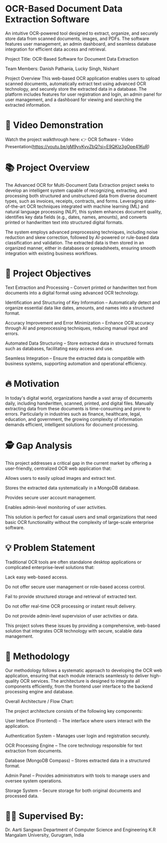 # OCR-Based Document Data Extraction Software
An intuitive OCR-powered tool designed to extract, organize, and securely store data from scanned documents, images, and PDFs. The software features user management, an admin dashboard, and seamless database integration for efficient data access and retrieval.

Project Title:
OCR-Based Software for Document Data Extraction

Team Members:
Danish Pathania, Lucky Singh, Nishant

Project Overview
This web-based OCR application enables users to upload scanned documents, automatically extract text using advanced OCR technology, and securely store the extracted data in a database. The platform includes features for user registration and login, an admin panel for user management, and a dashboard for viewing and searching the extracted information.

# 🎥 Video Demonstration
Watch the project walkthrough here:
👉 OCR Software - Video Presentation(https://youtu.be/gM9yvKyvZbQ?si=E9QKlz3gOpe41KuR)

# 📚 Project Overview
The Advanced OCR for Multi-Document Data Extraction project seeks to develop an intelligent system capable of recognizing, extracting, and processing both structured and unstructured data from diverse document types, such as invoices, receipts, contracts, and forms. Leveraging state-of-the-art OCR techniques integrated with machine learning (ML) and natural language processing (NLP), this system enhances document quality, identifies key data fields (e.g., dates, names, amounts), and converts printed or handwritten text into structured digital formats.

The system employs advanced preprocessing techniques, including noise reduction and skew correction, followed by AI-powered or rule-based data classification and validation. The extracted data is then stored in an organized manner, either in databases or spreadsheets, ensuring smooth integration with existing business workflows.

# 🎯 Project Objectives
Text Extraction and Processing – Convert printed or handwritten text from documents into a digital format using advanced OCR technology.

Identification and Structuring of Key Information – Automatically detect and organize essential data like dates, amounts, and names into a structured format.

Accuracy Improvement and Error Minimization – Enhance OCR accuracy through AI and preprocessing techniques, reducing manual input and errors.

Automated Data Structuring – Store extracted data in structured formats such as databases, facilitating easy access and use.

Seamless Integration – Ensure the extracted data is compatible with business systems, supporting automation and operational efficiency.

# 🔥 Motivation
In today's digital world, organizations handle a vast array of documents daily, including handwritten, scanned, printed, and digital files. Manually extracting data from these documents is time-consuming and prone to errors. Particularly in industries such as finance, healthcare, legal, education, and government, the growing complexity of information demands efficient, intelligent solutions for document processing.

# 🕵️ Gap Analysis
This project addresses a critical gap in the current market by offering a user-friendly, centralized OCR web application that:

Allows users to easily upload images and extract text.

Stores the extracted data systematically in a MongoDB database.

Provides secure user account management.

Enables admin-level monitoring of user activities.

This solution is perfect for casual users and small organizations that need basic OCR functionality without the complexity of large-scale enterprise software.

# 💡 Problem Statement
Traditional OCR tools are often standalone desktop applications or complicated enterprise-level solutions that:

Lack easy web-based access.

Do not offer secure user management or role-based access control.

Fail to provide structured storage and retrieval of extracted text.

Do not offer real-time OCR processing or instant result delivery.

Do not provide admin-level supervision of user activities or data.

This project solves these issues by providing a comprehensive, web-based solution that integrates OCR technology with secure, scalable data management.

# 🚀 Methodology
Our methodology follows a systematic approach to developing the OCR web application, ensuring that each module interacts seamlessly to deliver high-quality OCR services. The architecture is designed to integrate all components efficiently, from the frontend user interface to the backend processing engine and database.

Overall Architecture / Flow Chart:

The project architecture consists of the following key components:

User Interface (Frontend) – The interface where users interact with the application.

Authentication System – Manages user login and registration securely.

OCR Processing Engine – The core technology responsible for text extraction from documents.

Database (MongoDB Compass) – Stores extracted data in a structured format.

Admin Panel – Provides administrators with tools to manage users and oversee system operations.

Storage System – Secure storage for both original documents and processed data.

# 👨‍🏫 Supervised By:
Dr. Aarti Sangwan
Department of Computer Science and Engineering
K.R Mangalam University, Gurugram, India
